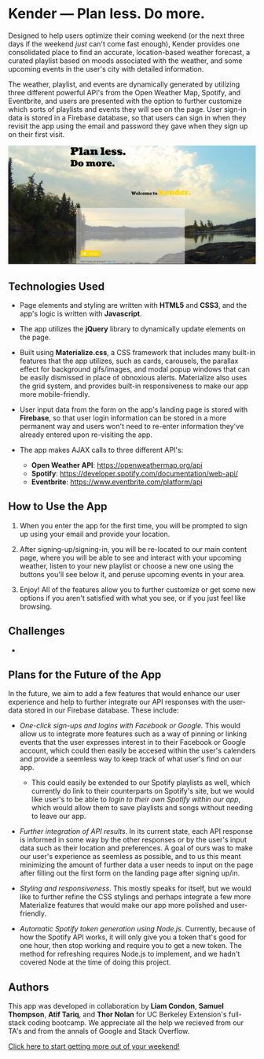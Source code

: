 Kender — Plan less. Do more. 
=======================================
Designed to help users optimize their coming weekend (or the next three days if the weekend *just* can't come fast enough), Kender provides one consolidated place to find an accurate, location-based weather forecast, a curated playlist based on moods associated with the weather, and some upcoming events in the user's city with detailed information. 

The weather, playlist, and events are dynamically generated by utilizing three different powerful API's from the Open Weather Map, Spotify, and Eventbrite, and users are presented with the option to further customize which sorts of playlists and events they will see on the page. User sign-in data is stored in a Firebase database, so that users can sign in when they revisit the app using the email and password they gave when they sign up on their first visit.
  
![demo image](/assets/images/kender-landing-page-demo.PNG)

## Technologies Used

+ Page elements and styling are written with **HTML5** and **CSS3**, and the app's logic is written with **Javascript**. 
  
+ The app utilizes the **jQuery** library to dynamically update elements on the page. 
  
+ Built using **Materialize.css**, a CSS framework that includes many built-in features that the app utilizes, such as cards, carousels, the parallax effect for background gifs/images, and modal popup windows that can be easily dismissed in place of obnoxious alerts. Materialize also uses the grid system, and provides built-in responsiveness to make our app more mobile-friendly.

+ User input data from the form on the app's landing page is stored with **Firebase**, so that user login information can be stored in a more permanent way and users won't need to re-enter information they've already entered upon re-visiting the app.
  
+ The app makes AJAX calls to three different API's: 
   +  **Open Weather API**: https://openweathermap.org/api
   +  **Spotify**: https://developer.spotify.com/documentation/web-api/
   +  **Eventbrite**: https://www.eventbrite.com/platform/api

## How to Use the App

1. When you enter the app for the first time, you will be prompted to sign up using your email and provide your location.
   
2. After signing-up/signing-in, you will be re-located to our main content page, where you will be able to see and interact with your upcoming weather, listen to your new playlist or choose a new one using the buttons you'll see below it, and peruse upcoming events in your area.
   
3. Enjoy! All of the features allow you to further customize or get some new options if you aren't satisfied with what you see, or if you just feel like browsing.

## Challenges

+ 

## Plans for the Future of the App

In the future, we aim to add a few features that would enhance our user experience and help to further integrate our API responses with the user-data stored in our Firebase database. These include: 

   + *One-click sign-ups and logins with Facebook or Google.* This would allow us to integrate more features such as a way of pinning or linking events that the user expresses interest in to their Facebook or Google account, which could then easily be accesed within the user's calenders and provide a seemless way to keep track of what user's find on our app.
  
     + This could easily be extended to our Spotify playlists as well, which currently do link to their counterparts on Spotify's site, but we would like user's to be able to *login to their own Spotify within our app*, which would allow them to save playlists and songs without needing to leave our app. 
  
   + *Further integration of API results*. In its current state, each API response is informed in some way by the other responses or by the user's input data such as their location and preferences. A goal of ours was to make our user's experience as seemless as possible, and to us this meant minimizing the amount of further data a user needs to input on the page after filling out the first form on the landing page after signing up/in. 
  
   + *Styling and responsiveness*. This mostly speaks for itself, but we would like to further refine the CSS stylings and perhaps integrate a few more Materialize features that would make our app more polished and user-friendly. 
  
   + *Automatic Spotify token generation using Node.js*. Currently, because of how the Spotify API works, it will only give you a token that's good for one hour, then stop working and require you to get a new token. The method for refreshing requires Node.js to implement, and we hadn't covered Node at the time of doing this project.
  
## Authors
This app was developed in collaboration by **Liam Condon**, **Samuel Thompson**, **Atif Tariq**, and **Thor Nolan** for UC Berkeley Extension's full-stack coding bootcamp. We appreciate all the help we recieved from our TA's and from the annals of Google and Stack Overflow.

   
[Click here to start getting more out of your weekend!](https://thornolan.github.io/Project-1/ "Deployed App")

